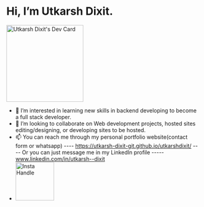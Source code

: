 # Hi, I’m Utkarsh Dixit.

<a href="https://app.daily.dev/utkarshdixit"><img src="https://api.daily.dev/devcards/cc1c19e94c0f41259e60c06ad4cf84dd.png?r=yhi" width="200" alt="Utkarsh Dixit's Dev Card"/></a>
- 👀 I’m interested in learning new skills in backend developing to become a full stack developer.
- 💞️ I’m looking to collaborate on Web development projects, hosted sites editing/designing, or developing sites to be hosted.
- 📫 You can reach me through my personal portfolio website(contact form or whatsapp) ---- https://utkarsh-dixit-git.github.io/utkarshdixit/ ---- Or you can just message me in my LinkedIn profile -----www.linkedin.com/in/utkarsh--dixit
- <a href="http://www.instagram.com/lucky__dixit"><img src="https://user-images.githubusercontent.com/88888678/172891084-be14b82b-0943-4644-9b23-f38ef1c0b7f7.png" width="100" alt="Insta Handle"/></a>

